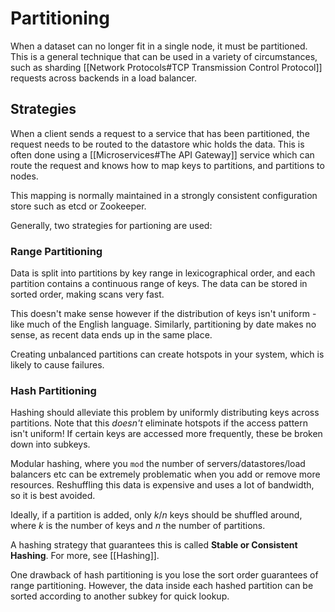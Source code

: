 # Partitioning

When a dataset can no longer fit in a single node, it must be partitioned. This is a general technique that can be used in a variety of circumstances, such as sharding [[Network Protocols#TCP Transmission Control Protocol]] requests across backends in a load balancer.

## Strategies
When a client sends a request to a service that has been partitioned, the request needs to be routed to the datastore whic holds the data. This is often done using a [[Microservices#The API Gateway]] service which can route the request and knows how to map keys to partitions, and partitions to nodes.

This mapping is normally maintained in a strongly consistent configuration store such as etcd or Zookeeper.

Generally, two strategies for partioning are used:

### Range Partitioning
Data is split into partitions by key range in lexicographical order, and each partition contains a continuous range of keys. The data can be stored in sorted order, making scans very fast.

This doesn't make sense however if the distribution of keys isn't uniform - like much of the English language. Similarly, partitioning by date makes no sense, as recent data ends up in the same place. 

Creating unbalanced partitions can create hotspots in your system, which is likely to cause failures.

### Hash Partitioning
Hashing should alleviate this problem by uniformly distributing keys across partitions. Note that this _doesn't_ eliminate hotspots if the access pattern isn't uniform! If certain keys are accessed more frequently, these be broken down into subkeys.

Modular hashing, where you `mod` the number of servers/datastores/load balancers etc can be extremely problematic when you add or remove more resources. Reshuffling this data is expensive and uses a lot of bandwidth, so it is best avoided.

Ideally, if a partition is added, only $k/n$ keys should be shuffled around, where $k$ is the number of keys and $n$ the number of partitions. 

A hashing strategy that guarantees this is called **Stable or Consistent Hashing**. For more, see [[Hashing]].

One drawback of hash partitioning is you lose the sort order guarantees of range partitioning. However, the data inside each hashed partition can be sorted according to another subkey for quick lookup.